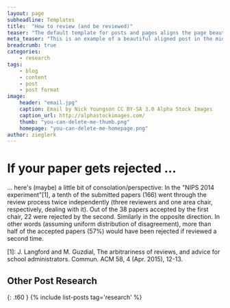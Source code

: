 ```yaml
---
layout: page
subheadline: Templates
title:  "How to review (and be reviewed)"
teaser: "The default template for posts and pages aligns the page beautifully in the middle. <strong>But</strong> you can customize posts/pages easily via switches in the front matter to <em>get a sidebar</em> and/or to <em>turn off meta-information</em> at the end of the page like categories, tags and dates."
meta_teaser: "This is an example of a beautiful aligned post in the middle. There is no sidebar to distract the reader. The difference to the Page-Template is, that you find meta-information at the bottom of the post."
breadcrumb: true
categories:
    - research
tags:
    - blog
    - content
    - post
    - post format
image:
    header: "email.jpg"
    caption: Email by Nick Youngson CC BY-SA 3.0 Alpha Stock Images
    caption_url: http://alphastockimages.com/
    thumb: "you-can-delete-me-thumb.png"
    homepage: "you-can-delete-me-homepage.png"
author: zieglerk
---
```


# If your paper gets rejected ...

... here's (maybe) a little bit of consolation/perspective: In the "NIPS
2014 experiment"[1], a tenth of the submitted papers (166) went through the
review process twice independently (three reviewers and one area chair,
respectively, dealing with it). Out of the 38 papers accepted by the
first chair, 22 were rejected by the second. Similarly in the opposite
direction. In other words (assuming uniform distribution of
disagreement), more than
half of the accepted papers (57%) would have been rejected if reviewed a
second time.

[1]: J. Langford and M. Guzdial, The arbitrariness of reviews, and
advice for school administrators. Commun. ACM 58, 4 (Apr. 2015), 12-13.


## Other Post Research
{: .t60 }
{% include list-posts tag='research' %}
